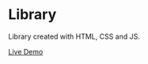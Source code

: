 # Library

Library created with HTML, CSS and JS.

[Live Demo](https://thomasmdevelopment.github.io/library/)